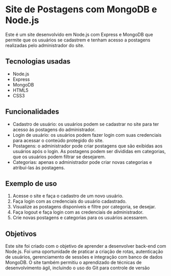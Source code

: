 <h1>Site de Postagens com MongoDB e Node.js</h1>
<p>Este é um site desenvolvido em Node.js com Express e MongoDB que permite que os usuários se cadastrem e tenham acesso a postagens realizadas pelo administrador do site.</p>
<h2>Tecnologias usadas</h2>
<ul>
	<li>Node.js</li>
	<li>Express</li>
	<li>MongoDB</li>
	<li>HTML5</li>
	<li>CSS3</li>
</ul>
<h2>Funcionalidades</h2>
<ul>
	<li>Cadastro de usuário: os usuários podem se cadastrar no site para ter acesso às postagens do administrador.</li>
	<li>Login de usuário: os usuários podem fazer login com suas credenciais para acessar o conteúdo protegido do site.</li>
	<li>Postagens: o administrador pode criar postagens que são exibidas aos usuários após o login. As postagens podem ser divididas em categorias, que os usuários podem filtrar se desejarem.</li>
	<li>Categorias: apenas o administrador pode criar novas categorias e atribuí-las às postagens.</li>
</ul>
<h2>Exemplo de uso</h2>
<ol>
	<li>Acesse o site e faça o cadastro de um novo usuário.</li>
	<li>Faça login com as credenciais do usuário cadastrado.</li>
	<li>Visualize as postagens disponíveis e filtre por categoria, se desejar.</li>
	<li>Faça logout e faça login com as credenciais de administrador.</li>
	<li>Crie novas postagens e categorias para os usuários acessarem.</li>
</ol>
<h2>Objetivos</h2>
<p>Este site foi criado com o objetivo de aprender a desenvolver back-end com Node.js. Foi uma oportunidade de praticar a criação de rotas, autenticação de usuários, gerenciamento de sessões e integração com banco de dados MongoDB. O site também permitiu o aprendizado de técnicas de desenvolvimento ágil, incluindo o uso do Git para controle de versão</p>
